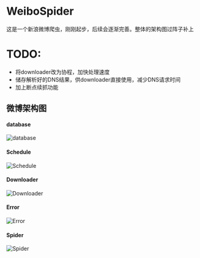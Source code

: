 # WeiboSpider
这是一个新浪微博爬虫，刚刚起步，后续会逐渐完善。整体的架构图过阵子补上

# TODO:
* 将downloader改为协程，加快处理速度
* 储存解析好的DNS结果，供downloader直接使用，减少DNS请求时间
* 加上断点续抓功能

## 微博架构图

#### database
![database](http://img.blog.csdn.net/20171027131735648?watermark/2/text/aHR0cDovL2Jsb2cuY3Nkbi5uZXQvdTAxMTY3NTc0NQ==/font/5a6L5L2T/fontsize/400/fill/I0JBQkFCMA==/dissolve/70/gravity/SouthEast)

#### Schedule
![Schedule](http://img.blog.csdn.net/20171027132055509?watermark/2/text/aHR0cDovL2Jsb2cuY3Nkbi5uZXQvdTAxMTY3NTc0NQ==/font/5a6L5L2T/fontsize/400/fill/I0JBQkFCMA==/dissolve/70/gravity/SouthEast)

#### Downloader
![Downloader](http://img.blog.csdn.net/20171027132143442?watermark/2/text/aHR0cDovL2Jsb2cuY3Nkbi5uZXQvdTAxMTY3NTc0NQ==/font/5a6L5L2T/fontsize/400/fill/I0JBQkFCMA==/dissolve/70/gravity/SouthEast)

#### Error
![Error](http://img.blog.csdn.net/20171027132219073?watermark/2/text/aHR0cDovL2Jsb2cuY3Nkbi5uZXQvdTAxMTY3NTc0NQ==/font/5a6L5L2T/fontsize/400/fill/I0JBQkFCMA==/dissolve/70/gravity/SouthEast)

#### Spider
![Spider](http://img.blog.csdn.net/20171027132249955?watermark/2/text/aHR0cDovL2Jsb2cuY3Nkbi5uZXQvdTAxMTY3NTc0NQ==/font/5a6L5L2T/fontsize/400/fill/I0JBQkFCMA==/dissolve/70/gravity/SouthEast)

